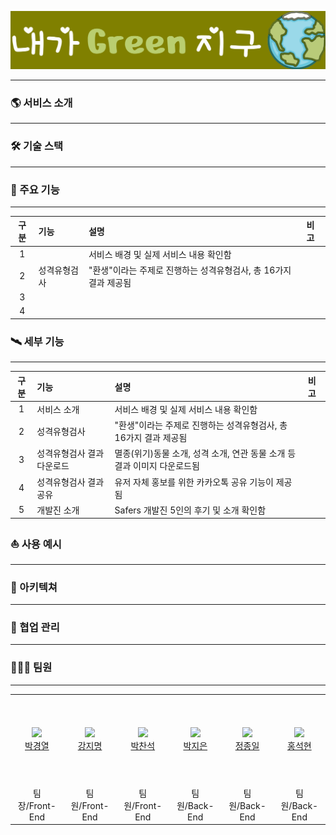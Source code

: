 ![](assets/2022-11-19-15-20-15-image.png)

***





### 🌎 서비스 소개

***





### 🛠 기술 스택

***





### 🚀 주요 기능

***

| 구분  | 기능     | 설명                                     | 비고  |
|:---:|:------ |:-------------------------------------- |:--- |
| 1   |        | 서비스 배경 및 실제 서비스 내용 확인함                 |     |
| 2   | 성격유형검사 | "환생"이라는 주제로 진행하는 성격유형검사, 총 16가지 결과 제공됨 |     |
| 3   |        |                                        |     |
| 4   |        |                                        |     |



### 🛰 세부 기능

***

| 구분  | 기능             | 설명                                          | 비고  |
|:---:|:-------------- |:------------------------------------------- |:--- |
| 1   | 서비스 소개         | 서비스 배경 및 실제 서비스 내용 확인함                      |     |
| 2   | 성격유형검사         | "환생"이라는 주제로 진행하는 성격유형검사, 총 16가지 결과 제공됨      |     |
| 3   | 성격유형검사 결과 다운로드 | 멸종(위기)동물 소개, 성격 소개, 연관 동물 소개 등 결과 이미지 다운로드됨 |     |
| 4   | 성격유형검사 결과 공유   | 유저 자체 홍보를 위한 카카오톡 공유 기능이 제공됨                |     |
| 5   | 개발진 소개         | Safers 개발진 5인의 후기 및 소개 확인함                  |     |



### ⛵ 사용 예시

---







### 🔎 아키텍쳐

***







### 📅 협업 관리

---







### 👨‍👩‍👦 팀원

***

<table>
 <tr>
 <td height="140px" align="center"> <a href="https://github.com/Gyeong10">
 <img src="https://avatars.githubusercontent.com/u/97589661?v=4" width="140px" /> <br>박경열</a> <br> </td>
 <td height="140px" align="center"> <a href="https://github.com/rainbow77777">
 <img src="https://avatars.githubusercontent.com/u/97589858?v=4" width="140px" /> <br>강지명</a> <br> </td>
 <td height="140px" align="center"> <a href="https://github.com/ict-cspark/">
 <img src="https://avatars.githubusercontent.com/u/97655714?v=4" width="140px" /> <br>박찬석</a> <br> </td>
 <td height="140px" align="center"> <a href="https://github.com/3jieun3">
 <img src="https://avatars.githubusercontent.com/u/97589856?v=4" width="140px" /> <br>박지은</a> <br> </td>
 <td height="140px" align="center"> <a href="https://github.com/jongil512">
 <img src="https://avatars.githubusercontent.com/u/87854212?v=4" width="140px" /> <br>정종일</a> <br> </td>
 <td height="140px" align="center"> <a href="https://github.com/sskong777">
 <img src="https://avatars.githubusercontent.com/u/97655673?v=4" width="140px" /> <br>홍석현</a> <br> </td>
 </tr>
 <tr>
 <td align="center">
 팀장/Front-End
 </td>
 <td align="center">
 팀원/Front-End
 </td>
 <td align="center">
 팀원/Front-End
 </td>
 <td align="center">
 팀원/Back-End
 </td>
 <td align="center">
 팀원/Back-End
 </td>
 <td align="center">
 팀원/Back-End
 </td>
 </tr>
</table>